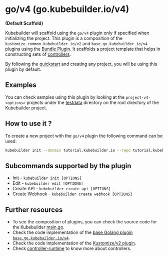 # go/v4 (go.kubebuilder.io/v4)

**(Default Scaffold)**

Kubebuilder will scaffold using the `go/v4` plugin only if specified when initializing the project.
This plugin is a composition of the `kustomize.common.kubebuilder.io/v2` and `base.go.kubebuilder.io/v4` plugins
using the [Bundle Plugin][bundle]. It scaffolds a project template
that helps in constructing sets of [controllers][controller-runtime].

By following the [quickstart][quickstart] and creating any project,
you will be using this plugin by default.

<aside class="note">
<h1>Examples</h1>

You can check samples using this plugin by looking at the `project-v4-<options>` projects under the [testdata][testdata]
directory on the root directory of the Kubebuilder project.

</aside>

## How to use it ?

To create a new project with the `go/v4` plugin the following command can be used:

```sh
kubebuilder init --domain tutorial.kubebuilder.io --repo tutorial.kubebuilder.io/project --plugins=go/v4
```

## Subcommands supported by the plugin

-  Init -  `kubebuilder init [OPTIONS]`
-  Edit -  `kubebuilder edit [OPTIONS]`
-  Create API -  `kubebuilder create api [OPTIONS]`
-  Create Webhook - `kubebuilder create webhook [OPTIONS]`

## Further resources

- To see the composition of plugins, you can check the source code for the Kubebuilder [main.go][plugins-main].
- Check the code implementation of the [base Golang plugin `base.go.kubebuilder.io/v4`][v4-plugin].
- Check the code implementation of the [Kustomize/v2 plugin][kustomize-plugin].
- Check [controller-runtime][controller-runtime] to know more about controllers.

[controller-runtime]: https://github.com/kubernetes-sigs/controller-runtime
[quickstart]: ./../../quick-start.md
[testdata]: ./../../../../../testdata
[plugins-main]: ./../../../../../cmd/main.go
[kustomize-plugin]: ./../../plugins/avaialable/kustomize-v2.md
[kustomize]: https://github.com/nholuongut/kustomize
[standard-go-project]: https://github.com/golang-standards/project-layout
[v4-plugin]: ./../../../../../pkg/plugins/golang/v4
[migration-guide-doc]: ./../../migration/migration_guide_gov3_to_gov4.md
[project-doc]: ./../../reference/project-config.md
[bundle]: ./../../../../../pkg/plugin/bundle.go
